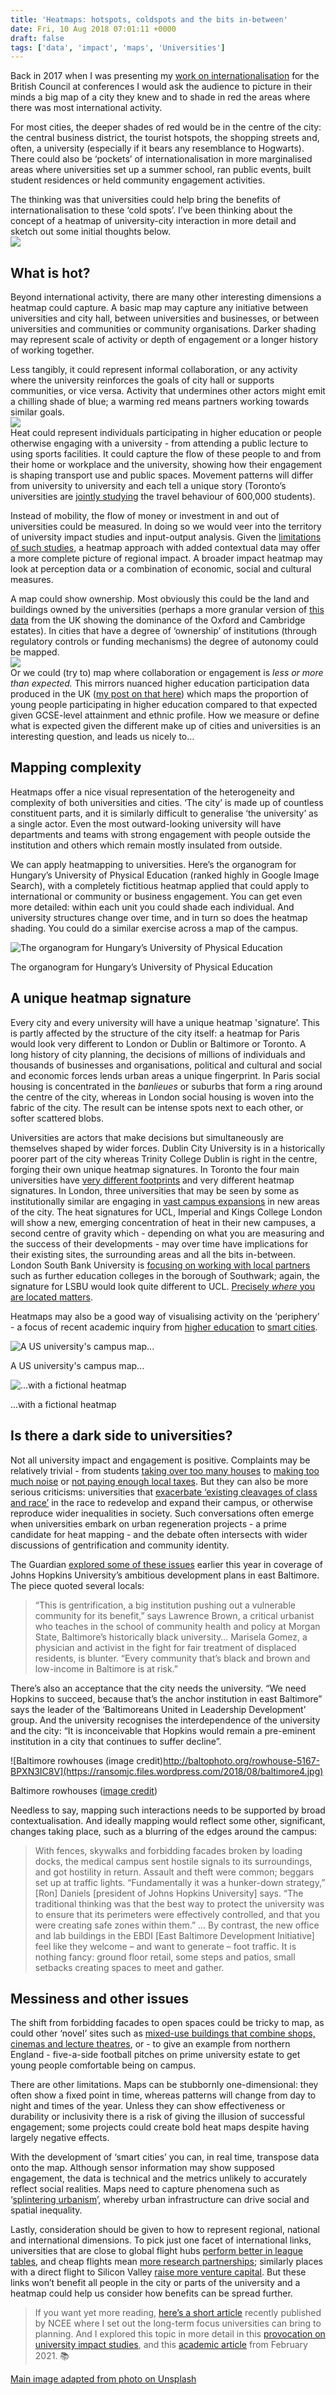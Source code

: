 ```yaml
---
title: 'Heatmaps: hotspots, coldspots and the bits in-between'
date: Fri, 10 Aug 2018 07:01:11 +0000
draft: false
tags: ['data', 'impact', 'maps', 'Universities']
---
```


Back in 2017 when I was presenting my [work on internationalisation](https://jcransom.com/2017/07/02/the-future-of-european-internationalisation/) for the British Council at conferences I would ask the audience to picture in their minds a big map of a city they knew and to shade in red the areas where there was most international activity.

For most cities, the deeper shades of red would be in the centre of the city: the central business district, the tourist hotspots, the shopping streets and, often, a university (especially if it bears any resemblance to Hogwarts). There could also be ‘pockets’ of internationalisation in more marginalised areas where universities set up a summer school, ran public events, built student residences or held community engagement activities.

The thinking was that universities could help bring the benefits of internationalisation to these ‘cold spots’. I’ve been thinking about the concept of a heatmap of university-city interaction in more detail and sketch out some initial thoughts below.  
![](https://ransomjc.files.wordpress.com/2018/08/city1b4.jpg)

What is hot?
------------

Beyond international activity, there are many other interesting dimensions a heatmap could capture. A basic map may capture any initiative between universities and city hall, between universities and businesses, or between universities and communities or community organisations. Darker shading may represent scale of activity or depth of engagement or a longer history of working together.

Less tangibly, it could represent informal collaboration, or any activity where the university reinforces the goals of city hall or supports communities, or vice versa. Activity that undermines other actors might emit a chilling shade of blue; a warming red means partners working towards similar goals.  
![](https://ransomjc.files.wordpress.com/2018/08/city2b4.jpg)  
Heat could represent individuals participating in higher education or people otherwise engaging with a university - from attending a public lecture to using sports facilities. It could capture the flow of these people to and from their home or workplace and the university, showing how their engagement is shaping transport use and public spaces. Movement patterns will differ from university to university and each tell a unique story (Toronto’s universities are [jointly studying](http://www.studentmoveto.ca/) the travel behaviour of 600,000 students).

Instead of mobility, the flow of money or investment in and out of universities could be measured. In doing so we would veer into the territory of university impact studies and input-output analysis. Given the [limitations of such studies](http://www.accessecon.com/pubs/VUECON/vu06-w12.pdf), a heatmap approach with added contextual data may offer a more complete picture of regional impact. A broader impact heatmap may look at perception data or a combination of economic, social and cultural measures.

A map could show ownership. Most obviously this could be the land and buildings owned by the universities (perhaps a more granular version of [this data](https://www.propertyweek.com/analysis-and-data/oxbridge-totally-dominates-university-land-ownership-/5097527.article) from the UK showing the dominance of the Oxford and Cambridge estates). In cities that have a degree of ‘ownership’ of institutions (through regulatory controls or funding mechanisms) the degree of autonomy could be mapped.  
![](https://ransomjc.files.wordpress.com/2018/08/city3b4.jpg)  
Or we could (try to) map where collaboration or engagement is _less or more than expected._ This mirrors nuanced higher education participation data produced in the UK ([my post on that here](https://jcransom.com/2016/04/10/polar-for-the-world/)) which maps the proportion of young people participating in higher education compared to that expected given GCSE-level attainment and ethnic profile. How we measure or define what is expected given the different make up of cities and universities is an interesting question, and leads us nicely to…

Mapping complexity
------------------

Heatmaps offer a nice visual representation of the heterogeneity and complexity of both universities and cities. ‘The city’ is made up of countless constituent parts, and it is similarly difficult to generalise ‘the university’ as a single actor. Even the most outward-looking university will have departments and teams with strong engagement with people outside the institution and others which remain mostly insulated from outside.

We can apply heatmapping to universities. Here’s the organogram for Hungary’s University of Physical Education (ranked highly in Google Image Search), with a completely fictitious heatmap applied that could apply to international or community or business engagement. You can get even more detailed: within each unit you could shade each individual. And university structures change over time, and in turn so does the heatmap shading. You could do a similar exercise across a map of the campus.

![The organogram for Hungary’s University of Physical Education](https://ransomjc.files.wordpress.com/2018/08/organogramb4.jpg)

The organogram for Hungary’s University of Physical Education

A unique heatmap signature
--------------------------

Every city and every university will have a unique heatmap 'signature’. This is partly affected by the structure of the city itself: a heatmap for Paris would look very different to London or Dublin or Baltimore or Toronto. A long history of city planning, the decisions of millions of individuals and thousands of businesses and organisations, political and cultural and social and economic forces lends urban areas a unique fingerprint. In Paris social housing is concentrated in the _banlieues_ or suburbs that form a ring around the centre of the city, whereas in London social housing is woven into the fabric of the city. The result can be intense spots next to each other, or softer scattered blobs.

Universities are actors that make decisions but simultaneously are themselves shaped by wider forces. Dublin City University is in a historically poorer part of the city whereas Trinity College Dublin is right in the centre, forging their own unique heatmap signatures. In Toronto the four main universities have [very different footprints](https://jcransom.com/2017/11/18/university-superpowers/) and very different heatmap signatures. In London, three universities that may be seen by some as institutionally similar are engaging in [vast campus expansions](https://jcransom.com/2018/02/16/citiversities-in-the-ft/) in new areas of the city. The heat signatures for UCL, Imperial and Kings College London will show a new, emerging concentration of heat in their new campuses, a second centre of gravity which - depending on what you are measuring and the success of their developments - may over time have implications for their existing sites, the surrounding areas and all the bits in-between. London South Bank University is [focusing on working with local partners](http://www.lsbu.ac.uk/about-us/community-engagement) such as further education colleges in the borough of Southwark; again, the signature for LSBU would look quite different to UCL. [Precisely _where_ you are located matters](https://jcransom.com/2016/04/22/anchor-tenants/).

Heatmaps may also be a good way of visualising activity on the ‘periphery’ - a focus of recent academic inquiry from [higher education](https://link.springer.com/journal/41307/30/4/page/1) to [smart cities](http://journals.sagepub.com/doi/abs/10.1177/0969776418783813?journalCode=eura).

![A US university's campus map...](https://ransomjc.files.wordpress.com/2018/08/campus1a.jpg)

A US university's campus map...

![...with a fictional heatmap ](https://ransomjc.files.wordpress.com/2018/08/campus1b4.jpg)

...with a fictional heatmap

Is there a dark side to universities?
-------------------------------------

Not all university impact and engagement is positive. Complaints may be relatively trivial - from students [taking over too many houses](http://www.oxfordstudent.com/2012/02/02/city-council-warns-oxford/) to [making too much noise](http://www.thewestmorlandgazette.co.uk/news/16034918.Gown_v_Town__Community_frustration_with_noise_and_antisocial_behaviour_from_Ambleside_students/) or [not paying enough local taxes](https://www.bathchronicle.co.uk/news/mp-wera-hobhouse-wants-university-1280388). But they can also be more serious criticisms: universities that [exacerbate ‘existing cleavages of class and race’](http://journals.sagepub.com/doi/abs/10.1177/0042098014550950) in the race to redevelop and expand their campus, or otherwise reproduce wider inequalities in society. Such conversations often emerge when universities embark on urban regeneration projects - a prime candidate for heat mapping - and the debate often intersects with wider discussions of gentrification and community identity.

The Guardian [explored some of these issues](https://www.theguardian.com/cities/2018/apr/18/gentrify-or-die-inside-a-universitys-controversial-plan-for-baltimore) earlier this year in coverage of Johns Hopkins University’s ambitious development plans in east Baltimore. The piece quoted several locals:

> “This is gentrification, a big institution pushing out a vulnerable community for its benefit,” says Lawrence Brown, a critical urbanist who teaches in the school of community health and policy at Morgan State, Baltimore’s historically black university… Marisela Gomez, a physician and activist in the fight for fair treatment of displaced residents, is blunter. “Every community that’s black and brown and low-income in Baltimore is at risk.”

There’s also an acceptance that the city needs the university. “We need Hopkins to succeed, because that’s the anchor institution in east Baltimore” says the leader of the ‘Baltimoreans United in Leadership Development’ group. And the university recognises the interdependence of the university and the city: “It is inconceivable that Hopkins would remain a pre-eminent institution in a city that continues to suffer decline”.

![Baltimore rowhouses (image credit)http://baltophoto.org/rowhouse-5167-BPXN3IC8V](https://ransomjc.files.wordpress.com/2018/08/baltimore4.jpg)

Baltimore rowhouses ([image credit](http://baltophoto.org/rowhouse-5167-BPXN3IC8V))

Needless to say, mapping such interactions needs to be supported by broad contextualisation. And ideally mapping would reflect some other, significant, changes taking place, such as a blurring of the edges around the campus:

> With fences, skywalks and forbidding facades broken by loading docks, the medical campus sent hostile signals to its surroundings, and got hostility in return. Assault and theft were common; beggars set up at traffic lights. “Fundamentally it was a hunker-down strategy,” \[Ron\] Daniels \[president of Johns Hopkins University\] says. “The traditional thinking was that the best way to protect the university was to ensure that its perimeters were effectively controlled, and that you were creating safe zones within them.” ... By contrast, the new office and lab buildings in the EBDI \[East Baltimore Development Initiative\] feel like they welcome – and want to generate – foot traffic. It is nothing fancy: ground floor retail, some steps and patios, small setbacks creating spaces to meet and gather.

Messiness and other issues
--------------------------

The shift from forbidding facades to open spaces could be tricky to map, as could other ‘novel’ sites such as [mixed-use buildings that combine shops, cinemas and lecture theatres](https://jcransom.com/2017/12/07/three-traits-of-successful-cities/), or - to give an example from northern England - five-a-side football pitches on prime university estate to get young people comfortable being on campus.

There are other limitations. Maps can be stubbornly one-dimensional: they often show a fixed point in time, whereas patterns will change from day to night and times of the year. Unless they can show effectiveness or durability or inclusivity there is a risk of giving the illusion of successful engagement; some projects could create bold heat maps despite having largely negative effects.

With the development of ‘smart cities’ you can, in real time, transpose data onto the map. Although sensor information may show supposed engagement, the data is technical and the metrics unlikely to accurately reflect social realities. Maps need to capture phenomena such as ‘[splintering urbanism](https://books.google.co.uk/books?id=QV6FAgAAQBAJ&)’, whereby urban infrastructure can drive social and spatial inequality.

Lastly, consideration should be given to how to represent regional, national and international dimensions. To pick just one facet of international links, universities that are close to global flight hubs [perform better in league tables](https://scinapse.io/papers/2761214325), and cheap flights mean [more research partnerships](https://www.timeshighereducation.com/news/cheap-flights-increase-research-collaboration-study-finds); similarly places with a direct flight to Silicon Valley [raise more venture capital](https://dlib.bc.edu/islandora/object/bc-ir%3A108081). But these links won’t benefit all people in the city or parts of the university and a heatmap could help us consider how benefits can be spread further.

> If you want yet more reading, [here’s a short article](http://ncee.org.uk/wp-content/uploads/2018/07/The-entrepreneurial-university-revisited-Apr18.pdf) recently published by NCEE where I set out the long-term focus universities can bring to planning. And I explored this topic in more detail in this [provocation on university impact studies](https://jcransom.com/2020/06/10/university-impact-studies-are-flawed/), and this [academic article](https://doi.org/10.33423/jabe.v22i12.3883) from February 2021. 📚

[Main image adapted from photo on Unsplash](https://unsplash.com/photos/FGLjt3CZKTM "Main image credit: via Unsplash (original version)")